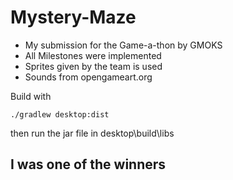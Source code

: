 # Mystery-Maze 

- My submission for the Game-a-thon by GMOKS
- All Milestones were implemented
- Sprites given by the team is used
- Sounds from opengameart.org 

Build with 
```!=bash
./gradlew desktop:dist
```
then run the jar file in desktop\build\libs

## I was one of the winners

